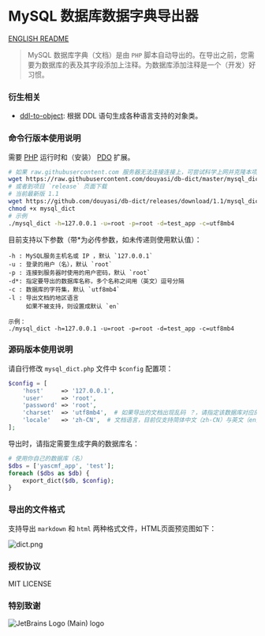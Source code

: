 # MySQL 数据库数据字典导出器

[ENGLISH README](README-en.md)

> MySQL 数据库字典（文档）是由 `PHP` 脚本自动导出的。在导出之前，您需要为数据库的表及其字段添加上注释。为数据库添加注释是一个（开发）好习惯。

### 衍生相关

- [ddl-to-object](https://github.com/ycrao/ddl-to-object): 根据 DDL 语句生成各种语言支持的对象类。

### 命令行版本使用说明

需要 [PHP](https://www.php.net/) 运行时和（安装） [PDO](https://www.php.net/manual/en/ref.pdo-mysql.php) 扩展。

```bash
# 如果 raw.githubusercontent.com 服务器无法连接连接上，可尝试科学上网并克隆本项目
wget https://raw.githubusercontent.com/douyasi/db-dict/master/mysql_dict
# 或者到项目 `release` 页面下载
# 当前最新版 1.1
wget https://github.com/douyasi/db-dict/releases/download/1.1/mysql_dict
chmod +x mysql_dict
# 示例
./mysql_dict -h=127.0.0.1 -u=root -p=root -d=test_app -c=utf8mb4
```

目前支持以下参数（带*为必传参数，如未传递则使用默认值）：

```
-h : MySQL服务主机名或 IP ，默认 `127.0.0.1`
-u : 登录的用户（名），默认 `root`
-p : 连接到服务器时使用的用户密码，默认 `root`
-d*: 指定要导出的数据库名称，多个名称之间用（英文）逗号分隔
-c : 数据库的字符集，默认 `utf8mb4`
-l : 导出文档的地区语言
     如果不被支持，则设置成默认 `en`

示例：
./mysql_dict -h=127.0.0.1 -u=root -p=root -d=test_app -c=utf8mb4
```

### 源码版本使用说明

请自行修改 `mysql_dict.php` 文件中 `$config` 配置项：

```php
$config = [
    'host'     => '127.0.0.1',
    'user'     => 'root',
    'password' => 'root',
    'charset'  => 'utf8mb4',  # 如果导出的文档出现乱码 ？，请指定该数据库对应的字符集
    'locale'   => 'zh-CN',  # 文档语言，目前仅支持简体中文（zh-CN）与英文（en）
];
```

导出时，请指定需要生成字典的数据库名：

```php
# 使用你自己的数据库（名）
$dbs = ['yascmf_app', 'test'];
foreach ($dbs as $db) {
    export_dict($db, $config);
}
```

### 导出的文件格式

支持导出 `markdown` 和 `html` 两种格式文件，HTML页面预览图如下：

![dict.png](https://douyasi.com/usr/uploads/2017/06/1954673305.png)

### 授权协议

MIT LICENSE

### 特别致谢

![JetBrains Logo (Main) logo](https://resources.jetbrains.com/storage/products/company/brand/logos/jb_beam.svg)
